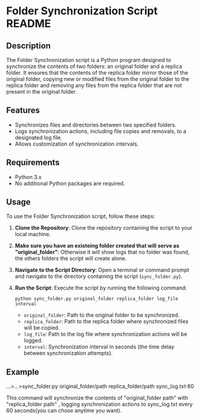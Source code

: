 # Folder Synchronization Script README

## Description
The Folder Synchronization script is a Python program designed to synchronize the contents of two folders: an original folder and a replica folder. It ensures that the contents of the replica folder mirror those of the original folder, copying new or modified files from the original folder to the replica folder and removing any files from the replica folder that are not present in the original folder.

## Features
- Synchronizes files and directories between two specified folders.
- Logs synchronization actions, including file copies and removals, to a designated log file.
- Allows customization of synchronization intervals.

## Requirements
- Python 3.x
- No additional Python packages are required.


## Usage
To use the Folder Synchronization script, follow these steps:

1. **Clone the Repository**: Clone the repository containing the script to your local machine.

2. **Make sure you have an existeing folder created that will serve as "original_folder"**: Otherwise it will show logs that no folder was found, the others folders the script will create alone.

3. **Navigate to the Script Directory**: Open a terminal or command prompt and navigate to the directory containing the script (`sync_folder.py`).

4. **Run the Script**: Execute the script by running the following command:
    ```
    python sync_folder.py original_folder replica_folder log_file interval
    ```
    - `original_folder`: Path to the original folder to be synchronized.
    - `replica_folder`: Path to the replica folder where synchronized files will be copied.
    - `log_file`: Path to the log file where synchronization actions will be logged.
    - `interval`: Synchronization interval in seconds (the time delay between synchronization attempts).

## Example

...>...>sync_folder.py original_folder/path replica_folder/path sync_log.txt 60 


This command will synchronize the contents of "original_folder path" with "replica_folder path" , logging synchronization actions to sync_log.txt every 60 seconds(you can chose anytime you want).




